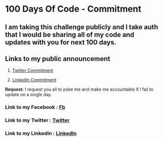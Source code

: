 # 100 Days Of Code - Commitment

## I am taking this challenge publicly and I take auth that I would be sharing all of my code and updates with you for next 100 days.

## Links to my public announcement 
1. [Twitter Commitment](https://twitter.com/chetanhere/status/1013393655296610304)

2. [LinkedIn Commitment](https://www.linkedin.com/feed/update/urn:li:activity:6420594299938934784)

**Request:** I request you all to poke me and make me accountable if I fail to update on a single day.

### **Link to my Facebook :** [Fb](https://www.facebook.com/profile.php?id=100004602371310)
### **Link to my Twitter :** [Twitter](https://twitter.com/chetanhere)
### **Link to my LinkedIn :** [LinkedIn](https://www.linkedin.com/in/kishan-gupta-67b73b166/)
